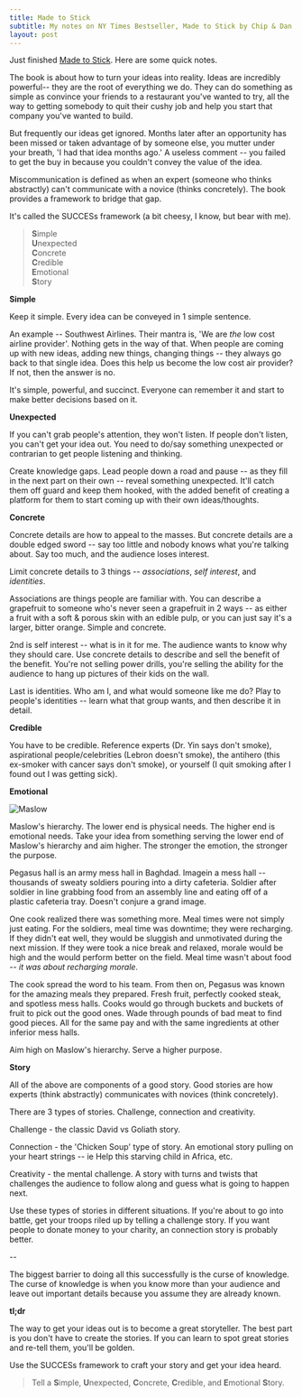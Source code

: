 ```yaml
---
title: Made to Stick
subtitle: My notes on NY Times Bestseller, Made to Stick by Chip & Dan Heath.
layout: post
---
```


Just finished [Made to Stick](http://amzn.to/114Pvtg). Here are some quick notes.

The book is about how to turn your ideas into reality. Ideas are incredibly powerful-- they are the root of everything we do. They can do something as simple as convince your friends to a restaurant you've wanted to try, all the way to getting somebody to quit their cushy job and help you start that company you've wanted to build.

But frequently our ideas get ignored. Months later after an opportunity has been missed or taken advantage of by someone else, you mutter under your breath, 'I had that idea months ago.' A useless comment -- you failed to get the buy in because you couldn't convey the value of the idea.

Miscommunication is defined as when an expert (someone who thinks abstractly) can't communicate with a novice (thinks concretely). The book provides a framework to bridge that gap.

It's called the SUCCESs framework (a bit cheesy, I know, but bear with me).

>**S**imple <br />
>**U**nexpected <br />
>**C**oncrete <br />
>**C**redible <br />
>**E**motional <br />
>**S**tory <br />

**Simple**

Keep it simple. Every idea can be conveyed in 1 simple sentence. 

An example -- Southwest Airlines. Their mantra is, 'We are *the* low cost airline provider'. Nothing gets in the way of that. When people are coming up with new ideas, adding new things, changing things -- they always go back to that single idea. Does this help us become the low cost air provider? If not, then the answer is no. 

It's simple, powerful, and succinct. Everyone can remember it and start to make better decisions based on it.

**Unexpected**

If you can't grab people's attention, they won't listen. If people don't listen, you can't get your idea out. You need to do/say something unexpected or contrarian to get people listening and thinking.

Create knowledge gaps. Lead people down a road and pause -- as they fill in the next part on their own -- reveal something unexpected. It'll catch them off guard and keep them hooked, with the added benefit of creating a platform for them to start coming up with their own ideas/thoughts.

**Concrete**

Concrete details are how to appeal to the masses. But concrete details are a double edged sword -- say too little and nobody knows what you're talking about. Say too much, and the audience loses interest. 

Limit concrete details to 3 things -- *associations*, *self interest*, and *identities*. 

Associations are things people are familiar with. You can describe a grapefruit to someone who's never seen a grapefruit in 2 ways -- as either a fruit with a soft & porous skin with an edible pulp, or you can just say it's a larger, bitter orange. Simple and concrete.

2nd is self interest -- what is in it for me. The audience wants to know why they should care. Use concrete details to describe and sell the benefit of the benefit. You're not selling power drills, you're selling the ability for the audience to hang up pictures of their kids on the wall.

Last is identities. Who am I, and what would someone like me do? Play to people's identities -- learn what that group wants, and then describe it in detail.

**Credible**

You have to be credible. Reference experts (Dr. Yin says don't smoke), aspirational people/celebrities 
(Lebron doesn't smoke), the antihero (this ex-smoker with cancer says don't smoke), or yourself (I quit smoking after I found out I was getting sick).

**Emotional**

![Maslow](http://bit.ly/13Xah2e)

Maslow's hierarchy. The lower end is physical needs. The higher end is emotional needs. Take your idea from something serving the lower end of Maslow's hierarchy and aim higher. The stronger the emotion, the stronger the purpose.  

Pegasus hall is an army mess hall in Baghdad. Imagein a mess hall -- thousands of sweaty soldiers pouring into a dirty cafeteria. Soldier after soldier in line grabbing food from an assembly line and eating off of a plastic cafeteria tray. Doesn't conjure a grand image.

One cook realized there was something more. Meal times were not simply just eating. For the soldiers, meal time was downtime; they were recharging. If they didn't eat well, they would be sluggish and unmotivated during the next mission. If they were took a nice break and relaxed, morale would be high and the would perform better on the field. Meal time wasn't about food -- *it was about recharging morale*.

The cook spread the word to his team. From then on, Pegasus was known for the amazing meals they prepared. Fresh fruit, perfectly cooked steak, and spotless mess halls. Cooks would go through buckets and buckets of fruit to pick out the good ones. Wade through pounds of bad meat to find good pieces. All for the same pay and with the same ingredients at other inferior mess halls.

Aim high on Maslow's hierarchy. Serve a higher purpose.

**Story**

All of the above are components of a good story. Good stories are how experts (think abstractly) communicates with novices (think concretely).

There are 3 types of stories. Challenge, connection and creativity. 

Challenge - the classic David vs Goliath story. 

Connection - the 'Chicken Soup' type of story. An emotional story pulling on your heart strings -- ie Help this starving child in Africa, etc. 

Creativity - the mental challenge. A story with turns and twists that challenges the audience to follow along and guess what is going to happen next.

Use these types of stories in different situations. If you're about to go into battle, get your troops riled up by telling a challenge story. If you want people to donate money to your charity, an connection story is probably better.

--

The biggest barrier to doing all this successfully is the curse of knowledge. The curse of knowledge is when you know more than your audience and leave out important details because you assume they are already known. 

**tl;dr**

The way to get your ideas out is to become a great storyteller. The best part is you don't have to create the stories. If you can learn to spot great stories and re-tell them, you'll be golden. 

Use the SUCCESs framework to craft your story and get your idea heard.

>Tell a **S**imple, **U**nexpected, **C**oncrete, **C**redible, and **E**motional **S**tory.
